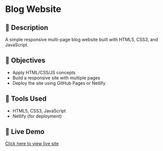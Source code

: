 # Blog Website

## 📝 Description
A simple responsive multi-page blog website built with HTML5, CSS3, and JavaScript.

## 🎯 Objectives
- Apply HTML/CSS/JS concepts
- Build a responsive site with multiple pages
- Deploy the site using GitHub Pages or Netlify

## 🔧 Tools Used
- HTML5, CSS3, JavaScript
- Netlify (for deployment)

## 🔗 Live Demo
[Click here to view live site](https://your-link.netlify.app)
